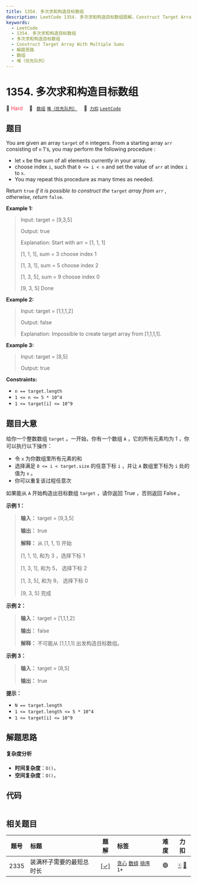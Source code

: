```yaml
---
title: 1354. 多次求和构造目标数组
description: LeetCode 1354. 多次求和构造目标数组题解，Construct Target Array With Multiple Sums，包含解题思路、复杂度分析以及完整的 JavaScript 代码实现。
keywords:
  - LeetCode
  - 1354. 多次求和构造目标数组
  - 多次求和构造目标数组
  - Construct Target Array With Multiple Sums
  - 解题思路
  - 数组
  - 堆（优先队列）
---
```


# 1354. 多次求和构造目标数组

🔴 <font color=#ff334b>Hard</font>&emsp; 🔖&ensp; [`数组`](/tag/array.md) [`堆（优先队列）`](/tag/heap-priority-queue.md)&emsp; 🔗&ensp;[`力扣`](https://leetcode.cn/problems/construct-target-array-with-multiple-sums) [`LeetCode`](https://leetcode.com/problems/construct-target-array-with-multiple-sums)

## 题目

You are given an array `target` of n integers. From a starting array `arr`
consisting of `n` 1's, you may perform the following procedure :

  * let `x` be the sum of all elements currently in your array.
  * choose index `i`, such that `0 <= i < n` and set the value of `arr` at index `i` to `x`.
  * You may repeat this procedure as many times as needed.

Return `true` _if it is possible to construct the_ `target` _array from_ `arr`
_, otherwise, return_ `false`.



**Example 1:**

> Input: target = [9,3,5]
> 
> Output: true
> 
> Explanation: Start with arr = [1, 1, 1] 
> 
> [1, 1, 1], sum = 3 choose index 1
> 
> [1, 3, 1], sum = 5 choose index 2
> 
> [1, 3, 5], sum = 9 choose index 0
> 
> [9, 3, 5] Done

**Example 2:**

> Input: target = [1,1,1,2]
> 
> Output: false
> 
> Explanation: Impossible to create target array from [1,1,1,1].

**Example 3:**

> Input: target = [8,5]
> 
> Output: true

**Constraints:**

  * `n == target.length`
  * `1 <= n <= 5 * 10^4`
  * `1 <= target[i] <= 10^9`


## 题目大意

给你一个整数数组 `target` 。一开始，你有一个数组 `A` ，它的所有元素均为 1 ，你可以执行以下操作：

  * 令 `x` 为你数组里所有元素的和
  * 选择满足 `0 <= i < target.size` 的任意下标 `i` ，并让 `A` 数组里下标为 `i` 处的值为 `x` 。
  * 你可以重复该过程任意次

如果能从 `A` 开始构造出目标数组 `target` ，请你返回 True ，否则返回 False 。



**示例 1：**

> 
> 
> 
> 
> 
> **输入：** target = [9,3,5]
> 
> **输出：** true
> 
> **解释：** 从 [1, 1, 1] 开始
> 
> [1, 1, 1], 和为 3 ，选择下标 1
> 
> [1, 3, 1], 和为 5， 选择下标 2
> 
> [1, 3, 5], 和为 9， 选择下标 0
> 
> [9, 3, 5] 完成
> 
> 

**示例 2：**

> 
> 
> 
> 
> 
> **输入：** target = [1,1,1,2]
> 
> **输出：** false
> 
> **解释：** 不可能从 [1,1,1,1] 出发构造目标数组。
> 
> 

**示例 3：**

> 
> 
> 
> 
> 
> **输入：** target = [8,5]
> 
> **输出：** true
> 
> 



**提示：**

  * `N == target.length`
  * `1 <= target.length <= 5 * 10^4`
  * `1 <= target[i] <= 10^9`


## 解题思路

#### 复杂度分析

- **时间复杂度**：`O()`，
- **空间复杂度**：`O()`，

## 代码

```javascript

```

## 相关题目

<!-- prettier-ignore -->
| 题号 | 标题 | 题解 | 标签 | 难度 | 力扣 |
| :------: | :------ | :------: | :------ | :------: | :------: |
| 2335 | 装满杯子需要的最短总时长 | [[✓]](/problem/2335.md) |  [`贪心`](/tag/greedy.md) [`数组`](/tag/array.md) [`排序`](/tag/sorting.md) `1+` | 🟢 | [🀄️](https://leetcode.cn/problems/minimum-amount-of-time-to-fill-cups) [🔗](https://leetcode.com/problems/minimum-amount-of-time-to-fill-cups) |